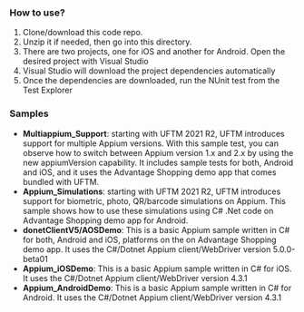 ### How to use?
1. Clone/download this code repo.
1. Unzip it if needed, then go into this directory.
1. There are two projects, one for iOS and another for Android. Open the desired project with Visual Studio
1. Visual Studio will download the project dependencies automatically
1. Once the dependencies are downloaded, run the NUnit test from the Test Explorer

### Samples
- **Multiappium_Support**: starting with UFTM 2021 R2, UFTM introduces support for multiple Appium versions. With this sample test, you can observe how to switch between Appium version 1.x and 2.x by using the new appiumVersion capability. It includes sample tests for both, Android and iOS, and it uses the Advantage Shopping demo app that comes bundled with UFTM.
- **Appium_Simulations**: starting with UFTM 2021 R2, UFTM introduces support for biometric, photo, QR/barcode simulations on Appium. This sample shows how to use these simulations using C# .Net code on Advantage Shopping demo app for Android.
- **donetClientV5/AOSDemo**: This is a basic Appium sample written in C# for both, Android and iOS, platforms on the on Advantage Shopping demo app. It uses the C#/Dotnet Appium client/WebDriver version 5.0.0-beta01
- **Appium_iOSDemo**: This is a basic Appium sample written in C# for iOS. It uses the C#/Dotnet Appium client/WebDriver version 4.3.1
- **Appium_AndroidDemo**: This is a basic Appium sample written in C# for Android. It uses the C#/Dotnet Appium client/WebDriver version 4.3.1
